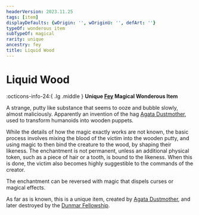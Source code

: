```yaml
---
headerVersion: 2023.11.25
tags: [item]
displayDefaults: {wOrigin: '', wOriginU: '', defArt: ''}
typeOf: wonderous item
subTypeOf: magical
rarity: unique
ancestry: fey
title: Liquid Wood
---
```

# Liquid Wood
:octicons-info-24:{ .lg .middle } **Unique [Fey](<../../../species/children-of-the-riving/fey/fey.md>) Magical Wonderous Item**  

A strange, putty like substance that seems to ooze and bubble slowly, almost maliciously. Apparently an invention of the hag [Agata Dustmother](<../../../people/fey/agata.md>), used to transform humanoids into wooden puppets. 

While the details of how the magic exactly works are not known, the basic process involves mixing the blood of the victim into the wooden putty, and using magic to then bind the creature to the wood, by shaping their likeness. The enchantment is not permanent, unless an additional physical token, such as a piece of hair or a tooth, is bound to the likeness. When this is done, the victim also becomes highly suggestible to the commands of the creator. 

The enchantment can be reversed with magic that dispels curses or magical effects. 

As far as is known, this is a unique item, created by [Agata Dustmother](<../../../people/fey/agata.md>), and later destroyed by the [Dunmar Fellowship](<../../../people/pcs/dunmar-fellowship/dunmar-fellowship.md>). 


